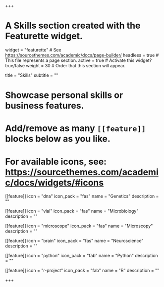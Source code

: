 +++
# A Skills section created with the Featurette widget.
widget = "featurette"  # See https://sourcethemes.com/academic/docs/page-builder/
headless = true  # This file represents a page section.
active = true  # Activate this widget? true/false
weight = 30  # Order that this section will appear.

title = "Skills"
subtitle = ""

# Showcase personal skills or business features.
# 
# Add/remove as many `[[feature]]` blocks below as you like.
# 
# For available icons, see: https://sourcethemes.com/academic/docs/widgets/#icons

[[feature]]
  icon = "dna"
  icon_pack = "fas"
  name = "Genetics"
  description = ""

[[feature]]
  icon = "vial"
  icon_pack = "fas"
  name = "Microbiology"
  description = ""
  
[[feature]]
  icon = "microscope"
  icon_pack = "fas"
  name = "Microscopy"
  description = ""
  
[[feature]]
  icon = "brain"
  icon_pack = "fas"
  name = "Neuroscience"
  description = ""

[[feature]]
  icon = "python"
  icon_pack = "fab"
  name = "Python"
  description = ""  

[[feature]]
  icon = "r-project"
  icon_pack = "fab"
  name = "R"
  description = ""

+++
